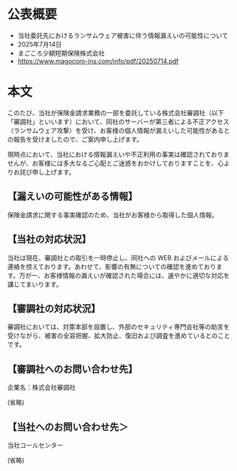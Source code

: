 # 公表概要
- 当社委託先におけるランサムウェア被害に伴う情報漏えいの可能性について
- 2025年7月14日
- まごころ少額短期保険株式会社
- https://www.magocoro-ins.com/info/pdf/20250714.pdf

# 本文
このたび、当社が保険金請求業務の一部を委託している株式会社審調社（以下「審調社」といいます）において、同社のサーバーが第三者による不正アクセス（ランサムウェア攻撃）を受け、お客様の個人情報が漏えいした可能性があるとの報告を受けましたので、ご案内申し上げます。

現時点において、当社における情報漏えいや不正利用の事実は確認されておりませんが、お客様には多大なるご心配とご迷惑をおかけしておりますことを、心よりお詫び申し上げます。

## 【漏えいの可能性がある情報】
保険金請求に関する事実確認のため、当社がお客様から取得した個人情報。

## 【当社の対応状況】
当社は現在、審調社との取引を一時停止し、同社への WEB およびメールによる連絡を控えております。あわせて、影響の有無についての確認を進めております。万が一、お客様情報の漏えいが確認された場合には、速やかに適切な対応を講じてまいります。

## 【審調社の対応状況】
審調社においては、対策本部を設置し、外部のセキュリティ専門会社等の助言を受けながら、被害の全容把握、拡大防止、復旧および調査を進めているとのことです。

## 【審調社へのお問い合わせ先】
企業名：株式会社審調社

(省略)

## 【当社へのお問い合わせ先＞
当社コールセンター

(省略)
